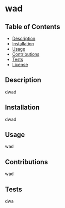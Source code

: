 # wad

## Table of Contents
- [Description](#description)
- [Installation](#installation)
- [Usage](#usage)
- [Contributions](#contributions)
- [Tests](#tests)
- [License](#license)

## Description
dwad

## Installation
dwad

## Usage
wad

## Contributions
wad

## Tests
dwa

